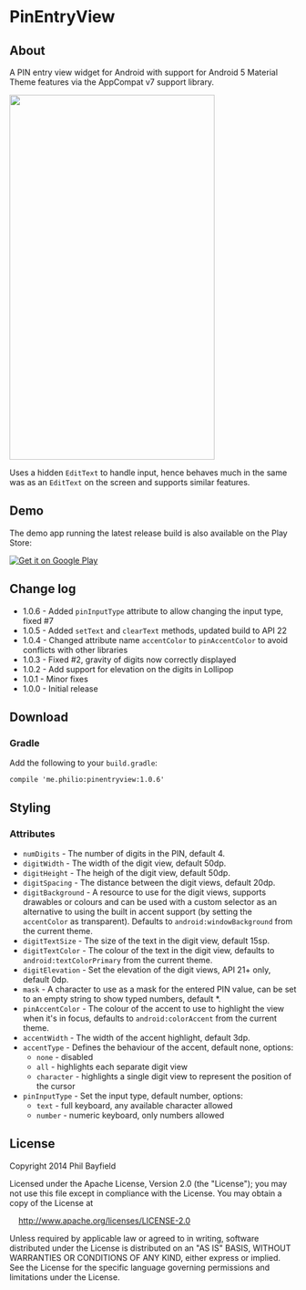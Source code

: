 PinEntryView
============

## About

A PIN entry view widget for Android with support for Android 5 Material Theme features via the
AppCompat v7 support library.

<img src="https://philio.me/content/images/2014/11/PinEntryView-Demo.gif" width="360" height="640" />

Uses a hidden `EditText` to handle input, hence behaves much in the same was as an `EditText` on the
screen and supports similar features.

## Demo

The demo app running the latest release build is also available on the Play Store:

<a href="https://play.google.com/store/apps/details?id=me.philio.pinentry.demo&utm_source=global_co&utm_medium=prtnr&utm_content=Mar2515&utm_campaign=PartBadge&pcampaignid=MKT-AC-global-none-all-co-pr-py-PartBadges-Oct1515-1"><img alt="Get it on Google Play" src="https://play.google.com/intl/en_us/badges/images/apps/en-play-badge.png" /></a>

## Change log

* 1.0.6 - Added `pinInputType` attribute to allow changing the input type, fixed #7
* 1.0.5 - Added `setText` and `clearText` methods, updated build to API 22
* 1.0.4 - Changed attribute name `accentColor` to `pinAccentColor` to avoid conflicts with other
libraries
* 1.0.3 - Fixed #2, gravity of digits now correctly displayed
* 1.0.2 - Add support for elevation on the digits in Lollipop
* 1.0.1 - Minor fixes
* 1.0.0 - Initial release

## Download

### Gradle

Add the following to your `build.gradle`:

    compile 'me.philio:pinentryview:1.0.6'

## Styling

### Attributes

* `numDigits` - The number of digits in the PIN, default 4.
* `digitWidth` - The width of the digit view, default 50dp.
* `digitHeight` - The heigh of the digit view, default 50dp.
* `digitSpacing` - The distance between the digit views, default 20dp.
* `digitBackground` - A resource to use for the digit views, supports drawables or colours and can
  be used with a custom selector as an alternative to using the built in accent support (by setting
  the `accentColor` as transparent). Defaults to `android:windowBackground` from the current theme.
* `digitTextSize` - The size of the text in the digit view, default 15sp.
* `digitTextColor` - The colour of the text in the digit view, defaults to `android:textColorPrimary`
  from the current theme.
* `digitElevation` - Set the elevation of the digit views, API 21+ only, default 0dp.
* `mask` - A character to use as a mask for the entered PIN value, can be set to an empty string to
  show typed numbers, default *.
* `pinAccentColor` - The colour of the accent to use to highlight the view when it's in focus, defaults
  to `android:colorAccent` from the current theme.
* `accentWidth` - The width of the accent highlight, default 3dp.
* `accentType` - Defines the behaviour of the accent, default none, options:
  * `none` - disabled
  * `all` - highlights each separate digit view
  * `character` - highlights a single digit view to represent the position of the cursor
* `pinInputType` - Set the input type, default number, options:
  * `text` - full keyboard, any available character allowed
  * `number` - numeric keyboard, only numbers allowed

## License

Copyright 2014 Phil Bayfield

Licensed under the Apache License, Version 2.0 (the "License");
you may not use this file except in compliance with the License.
You may obtain a copy of the License at

&nbsp;&nbsp;&nbsp;&nbsp;http://www.apache.org/licenses/LICENSE-2.0

Unless required by applicable law or agreed to in writing, software
distributed under the License is distributed on an "AS IS" BASIS,
WITHOUT WARRANTIES OR CONDITIONS OF ANY KIND, either express or implied.
See the License for the specific language governing permissions and
limitations under the License.